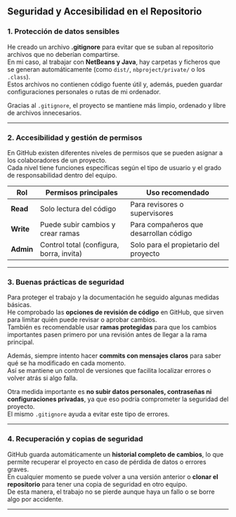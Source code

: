 ## Seguridad y Accesibilidad en el Repositorio

### 1. Protección de datos sensibles
He creado un archivo **.gitignore** para evitar que se suban al repositorio archivos que no deberían compartirse.  
En mi caso, al trabajar con **NetBeans y Java**, hay carpetas y ficheros que se generan automáticamente (como `dist/`, `nbproject/private/` o los `.class`).  
Estos archivos no contienen código fuente útil y, además, pueden guardar configuraciones personales o rutas de mi ordenador.  

Gracias al `.gitignore`, el proyecto se mantiene más limpio, ordenado y libre de archivos innecesarios.

---

### 2. Accesibilidad y gestión de permisos
En GitHub existen diferentes niveles de permisos que se pueden asignar a los colaboradores de un proyecto.  
Cada nivel tiene funciones específicas según el tipo de usuario y el grado de responsabilidad dentro del equipo.

| Rol | Permisos principales | Uso recomendado |
|-----|----------------------|-----------------|
| **Read** | Solo lectura del código | Para revisores o supervisores |
| **Write** | Puede subir cambios y crear ramas | Para compañeros que desarrollan código |
| **Admin** | Control total (configura, borra, invita) | Solo para el propietario del proyecto |

---

### 3. Buenas prácticas de seguridad
Para proteger el trabajo y la documentación he seguido algunas medidas básicas.  
He comprobado las **opciones de revisión de código** en GitHub, que sirven para limitar quién puede revisar o aprobar cambios.  
También es recomendable usar **ramas protegidas** para que los cambios importantes pasen primero por una revisión antes de llegar a la rama principal.

Además, siempre intento hacer **commits con mensajes claros** para saber qué se ha modificado en cada momento.  
Así se mantiene un control de versiones que facilita localizar errores o volver atrás si algo falla.

Otra medida importante es **no subir datos personales, contraseñas ni configuraciones privadas**, ya que eso podría comprometer la seguridad del proyecto.  
El mismo `.gitignore` ayuda a evitar este tipo de errores.

---

### 4. Recuperación y copias de seguridad
GitHub guarda automáticamente un **historial completo de cambios**, lo que permite recuperar el proyecto en caso de pérdida de datos o errores graves.  
En cualquier momento se puede volver a una versión anterior o **clonar el repositorio** para tener una copia de seguridad en otro equipo.  
De esta manera, el trabajo no se pierde aunque haya un fallo o se borre algo por accidente.

---
